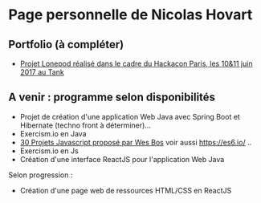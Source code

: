 # Page personnelle de Nicolas Hovart

## Portfolio (à compléter)

* [Projet Lonepod réalisé dans le cadre du Hackacon Paris, les 10&11 juin 2017 au Tank](https://NicolasHov.github.io/lonepod/#svg)

## A venir : programme selon disponibilités 

* Projet de création d'une application Web Java avec Spring Boot et Hibernate (techno front à déterminer)...
* Exercism.io en Java
* [30 Projets Javascript proposé par Wes Bos](https://javascript30.com/) voir aussi https://es6.io/ ..
* Exercism.io en Js
* Création d'une interface ReactJS pour l'application Web Java

Selon progression :
* Création d'une page web de ressources HTML/CSS en ReactJS
